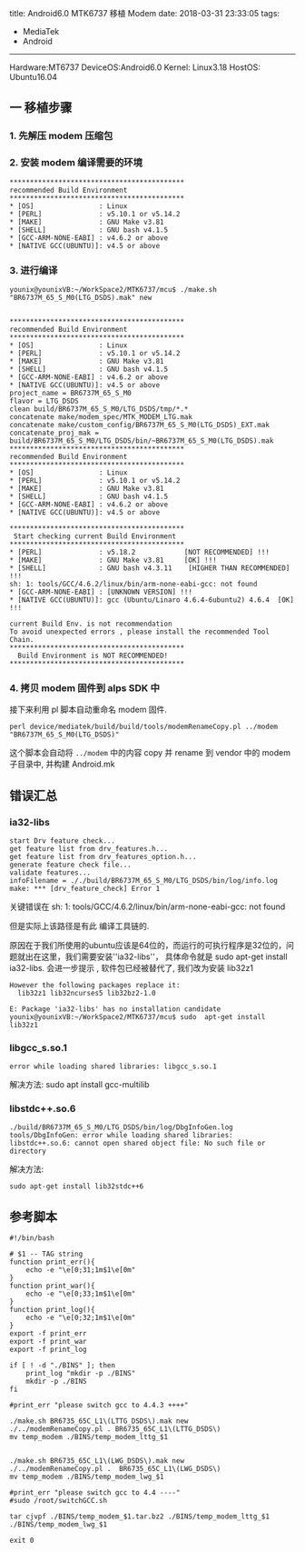 title: Android6.0 MTK6737 移植 Modem
date: 2018-03-31 23:33:05
tags: 
- MediaTek
- Android

---

Hardware:MT6737
DeviceOS:Android6.0
Kernel: Linux3.18
HostOS: Ubuntu16.04

## 一 移植步骤
### 1. 先解压 modem 压缩包
### 2. 安装 modem 编译需要的环境
```
*******************************************
recommended Build Environment
*******************************************
* [OS]                : Linux
* [PERL]              : v5.10.1 or v5.14.2
* [MAKE]              : GNU Make v3.81
* [SHELL]             : GNU bash v4.1.5
* [GCC-ARM-NONE-EABI] : v4.6.2 or above
* [NATIVE GCC(UBUNTU)]: v4.5 or above
```
### 3. 进行编译
```
younix@younixVB:~/WorkSpace2/MTK6737/mcu$ ./make.sh "BR6737M_65_S_M0(LTG_DSDS).mak" new


*******************************************
recommended Build Environment
*******************************************
* [OS]                : Linux
* [PERL]              : v5.10.1 or v5.14.2
* [MAKE]              : GNU Make v3.81
* [SHELL]             : GNU bash v4.1.5
* [GCC-ARM-NONE-EABI] : v4.6.2 or above
* [NATIVE GCC(UBUNTU)]: v4.5 or above
project_name = BR6737M_65_S_M0
flavor = LTG_DSDS
clean build/BR6737M_65_S_M0/LTG_DSDS/tmp/*.*
concatenate make/modem_spec/MTK_MODEM_LTG.mak
concatenate make/custom_config/BR6737M_65_S_M0(LTG_DSDS)_EXT.mak
concatenate_proj_mak = build/BR6737M_65_S_M0/LTG_DSDS/bin/~BR6737M_65_S_M0(LTG_DSDS).mak
*******************************************
recommended Build Environment
*******************************************
* [OS]                : Linux
* [PERL]              : v5.10.1 or v5.14.2
* [MAKE]              : GNU Make v3.81
* [SHELL]             : GNU bash v4.1.5
* [GCC-ARM-NONE-EABI] : v4.6.2 or above
* [NATIVE GCC(UBUNTU)]: v4.5 or above

*******************************************
 Start checking current Build Environment  
*******************************************
* [PERL]              : v5.18.2            [NOT RECOMMENDED] !!!
* [MAKE]              : GNU Make v3.81     [OK] !!!
* [SHELL]             : GNU bash v4.3.11    [HIGHER THAN RECOMMENDED] !!!
sh: 1: tools/GCC/4.6.2/linux/bin/arm-none-eabi-gcc: not found
* [GCC-ARM-NONE-EABI] : [UNKNOWN VERSION] !!!
* [NATIVE GCC(UBUNTU)]: gcc (Ubuntu/Linaro 4.6.4-6ubuntu2) 4.6.4  [OK] !!!

current Build Env. is not recommendation 
To avoid unexpected errors , please install the recommended Tool Chain.
*******************************************
  Build Environment is NOT RECOMMENDED!
*******************************************

```
### 4. 拷贝 modem 固件到 alps SDK 中

接下来利用 pl 脚本自动重命名 modem 固件.
```
perl device/mediatek/build/build/tools/modemRenameCopy.pl ../modem "BR6737M_65_S_M0(LTG_DSDS)"
```
这个脚本会自动将 `../modem` 中的内容 copy 并 rename 到 vendor 中的 modem 子目录中, 并构建 Android.mk 

## 错误汇总
###  ia32-libs
```
start Drv feature check...
get feature list from drv_features.h...
get feature list from drv_features_option.h...
generate feature check file...
validate features...
infoFilename = ././build/BR6737M_65_S_M0/LTG_DSDS/bin/log/info.log
make: *** [drv_feature_check] Error 1

```
关键错误在 
sh: 1: tools/GCC/4.6.2/linux/bin/arm-none-eabi-gcc: not found

但是实际上该路径是有此 编译工具链的.

原因在于我们所使用的ubuntu应该是64位的，而运行的可执行程序是32位的，问题就出在这里，我们需要安装''ia32-libs''， 具体命令就是 sudo apt-get install ia32-libs.
会进一步提示 , 软件包已经被替代了, 我们改为安装 lib32z1
```
However the following packages replace it:
  lib32z1 lib32ncurses5 lib32bz2-1.0

E: Package 'ia32-libs' has no installation candidate
younix@younixVB:~/WorkSpace2/MTK6737/mcu$ sudo  apt-get install lib32z1
```

### libgcc_s.so.1
```
error while loading shared libraries: libgcc_s.so.1
```
解决方法:
sudo apt install gcc-multilib


### libstdc++.so.6
```
./build/BR6737M_65_S_M0/LTG_DSDS/bin/log/DbgInfoGen.log
tools/DbgInfoGen: error while loading shared libraries: libstdc++.so.6: cannot open shared object file: No such file or directory

```
解决方法:
```
sudo apt-get install lib32stdc++6
```


## 参考脚本
```
#!/bin/bash

# $1 -- TAG string
function print_err(){
    echo -e "\e[0;31;1m$1\e[0m"
}
function print_war(){
    echo -e "\e[0;33;1m$1\e[0m"
}
function print_log(){
    echo -e "\e[0;32;1m$1\e[0m"
}
export -f print_err
export -f print_war
export -f print_log

if [ ! -d "./BINS" ]; then
    print_log "mkdir -p ./BINS"
    mkdir -p ./BINS
fi

#print_err "please switch gcc to 4.4.3 ++++"

./make.sh BR6735_65C_L1\(LTTG_DSDS\).mak new
./../modemRenameCopy.pl . BR6735_65C_L1\(LTTG_DSDS\)
mv temp_modem ./BINS/temp_modem_lttg_$1


./make.sh BR6735_65C_L1\(LWG_DSDS\).mak new
./../modemRenameCopy.pl .  BR6735_65C_L1\(LWG_DSDS\)
mv temp_modem ./BINS/temp_modem_lwg_$1

#print_err "please switch gcc to 4.4 ----"
#sudo /root/switchGCC.sh

tar cjvpf ./BINS/temp_modem_$1.tar.bz2 ./BINS/temp_modem_lttg_$1 ./BINS/temp_modem_lwg_$1

exit 0
```
